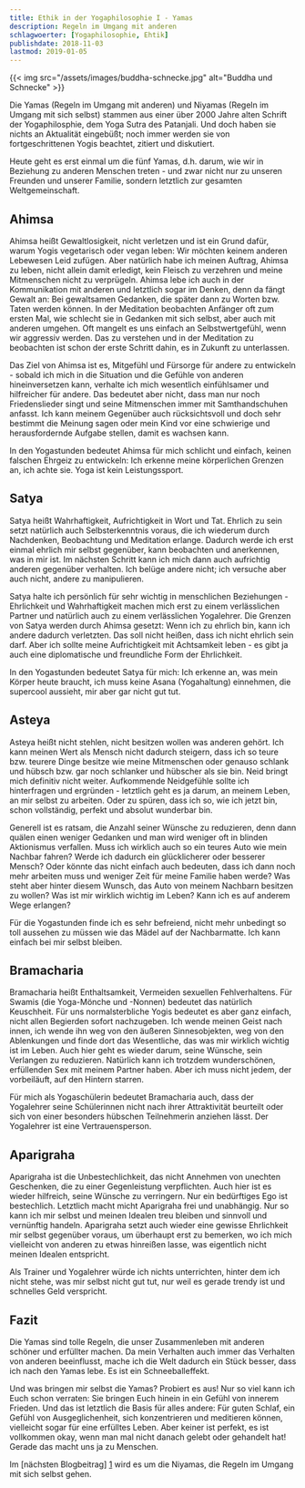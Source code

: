 ```yaml
---
title: Ethik in der Yogaphilosophie I - Yamas
description: Regeln im Umgang mit anderen
schlagwoerter: [Yogaphilosophie, Ehtik]
publishdate: 2018-11-03
lastmod: 2019-01-05
---
```


{{< img src="/assets/images/buddha-schnecke.jpg" alt="Buddha und Schnecke" >}}

Die Yamas (Regeln im Umgang mit anderen) und Niyamas (Regeln im Umgang mit sich selbst) stammen aus einer über 2000 Jahre alten Schrift der Yogaphilosphie, dem Yoga Sutra des Patanjali. Und doch haben sie nichts an Aktualität eingebüßt; noch immer werden sie von fortgeschrittenen Yogis beachtet, zitiert und diskutiert.

Heute geht es erst einmal um die fünf Yamas, d.h. darum, wie wir in Beziehung zu anderen Menschen treten - und zwar nicht nur zu unseren Freunden und unserer Familie, sondern letztlich zur gesamten Weltgemeinschaft.


## Ahimsa

Ahimsa heißt Gewaltlosigkeit, nicht verletzen und ist ein Grund dafür, warum Yogis vegetarisch oder vegan leben: Wir möchten keinem anderen Lebewesen Leid zufügen. Aber natürlich habe ich meinen Auftrag, Ahimsa zu leben, nicht allein damit erledigt, kein Fleisch zu verzehren und meine Mitmenschen nicht zu verprügeln. Ahimsa lebe ich auch in der Kommunikation mit anderen und letztlich sogar im Denken, denn da fängt Gewalt an: Bei gewaltsamen Gedanken, die später dann zu Worten bzw. Taten werden können. In der Meditation beobachten Anfänger oft zum ersten Mal, wie schlecht sie in Gedanken mit sich selbst, aber auch mit anderen umgehen. Oft mangelt es uns einfach an Selbstwertgefühl, wenn wir aggressiv werden. Das zu verstehen und in der Meditation zu beobachten ist schon der erste Schritt dahin, es in Zukunft zu unterlassen.

Das Ziel von Ahimsa ist es, Mitgefühl und Fürsorge für andere zu entwickeln - sobald ich mich in die Situation und die Gefühle von anderen hineinversetzen kann, verhalte ich mich wesentlich einfühlsamer und hilfreicher für andere. Das bedeutet aber nicht, dass man nur noch Friedenslieder singt und seine Mitmenschen immer mit Samthandschuhen anfasst. Ich kann meinem Gegenüber auch rücksichtsvoll und doch sehr bestimmt die Meinung sagen oder mein Kind vor eine schwierige und herausfordernde Aufgabe stellen, damit es wachsen kann.

In den Yogastunden bedeutet Ahimsa für mich schlicht und einfach, keinen falschen Ehrgeiz zu entwickeln: Ich erkenne meine körperlichen Grenzen an, ich achte sie. Yoga ist kein Leistungssport.


## Satya

Satya heißt Wahrhaftigkeit, Aufrichtigkeit in Wort und Tat. Ehrlich zu sein setzt natürlich auch Selbsterkenntnis voraus, die ich wiederum durch Nachdenken, Beobachtung und Meditation erlange. Dadurch werde ich erst einmal ehrlich mir selbst gegenüber, kann beobachten und anerkennen, was in mir ist. Im nächsten Schritt kann ich mich dann auch aufrichtig anderen gegenüber verhalten. Ich belüge andere nicht; ich versuche aber auch nicht, andere zu manipulieren.

Satya halte ich persönlich für sehr wichtig in menschlichen Beziehungen - Ehrlichkeit und Wahrhaftigkeit machen mich erst zu einem verlässlichen Partner und natürlich auch zu einem verlässlichen Yogalehrer. Die Grenzen von Satya werden durch Ahimsa gesetzt: Wenn ich zu ehrlich bin, kann ich andere dadurch verletzten. Das soll nicht heißen, dass ich nicht ehrlich sein darf. Aber ich sollte meine Aufrichtigkeit mit Achtsamkeit leben - es gibt ja auch eine diplomatische und freundliche Form der Ehrlichkeit.

In den Yogastunden bedeutet Satya für mich: Ich erkenne an, was mein Körper heute braucht, ich muss keine Asana (Yogahaltung) einnehmen, die supercool aussieht, mir aber gar nicht gut tut.


## Asteya

Asteya heißt nicht stehlen, nicht besitzen wollen was anderen gehört. Ich kann meinen Wert als Mensch nicht dadurch steigern, dass ich so teure bzw. teurere Dinge besitze wie meine Mitmenschen oder genauso schlank und hübsch bzw. gar noch schlanker und hübscher als sie bin. Neid bringt mich definitiv nicht weiter. Aufkommende Neidgefühle sollte ich hinterfragen und ergründen - letztlich geht es ja darum, an meinem Leben, an mir selbst zu arbeiten. Oder zu spüren, dass ich so, wie ich jetzt bin, schon vollständig, perfekt und absolut wunderbar bin.

Generell ist es ratsam, die Anzahl seiner Wünsche zu reduzieren, denn dann quälen einen weniger Gedanken und man wird weniger oft in blinden Aktionismus verfallen. Muss ich wirklich auch so ein teures Auto wie mein Nachbar fahren? Werde ich dadurch ein glücklicherer oder besserer Mensch? Oder könnte das nicht einfach auch bedeuten, dass ich dann noch mehr arbeiten muss und weniger Zeit für meine Familie haben werde? Was steht aber hinter diesem Wunsch, das Auto von meinem Nachbarn besitzen zu wollen? Was ist mir wirklich wichtig im Leben? Kann ich es auf anderem Wege erlangen?

Für die Yogastunden finde ich es sehr befreiend, nicht mehr unbedingt so toll aussehen zu müssen wie das Mädel auf der Nachbarmatte. Ich kann einfach bei mir selbst bleiben.


## Bramacharia

Bramacharia heißt Enthaltsamkeit, Vermeiden sexuellen Fehlverhaltens. Für Swamis (die Yoga-Mönche und -Nonnen) bedeutet das natürlich Keuschheit. Für uns normalsterbliche Yogis bedeutet es aber ganz einfach, nicht allen Begierden sofort nachzugeben. Ich wende meinen Geist nach innen, ich wende ihn weg von den äußeren Sinnesobjekten, weg von den Ablenkungen und finde dort das Wesentliche, das was mir wirklich wichtig ist im Leben. Auch hier geht es wieder darum, seine Wünsche, sein Verlangen zu reduzieren. Natürlich kann ich trotzdem wunderschönen, erfüllenden Sex mit meinem Partner haben. Aber ich muss nicht jedem, der vorbeiläuft, auf den Hintern starren.

Für mich als Yogaschülerin bedeutet Bramacharia auch, dass der Yogalehrer seine Schülerinnen nicht nach ihrer Attraktivität beurteilt oder sich von einer besonders hübschen Teilnehmerin anziehen lässt. Der Yogalehrer ist eine Vertrauensperson.


## Aparigraha

Aparigraha ist die Unbestechlichkeit, das nicht Annehmen von unechten Geschenken, die zu einer Gegenleistung verpflichten. Auch hier ist es wieder hilfreich, seine Wünsche zu verringern. Nur ein bedürftiges Ego ist bestechlich. Letztlich macht micht Aparigraha frei und unabhängig. Nur so kann ich mir selbst und meinen Idealen treu bleiben und sinnvoll und vernünftig handeln. Aparigraha setzt auch wieder eine gewisse Ehrlichkeit mir selbst gegenüber voraus, um überhaupt erst zu bemerken, wo ich mich vielleicht von anderen zu etwas hinreißen lasse, was eigentlich nicht meinen Idealen entspricht.

Als Trainer und Yogalehrer würde ich nichts unterrichten, hinter dem ich nicht stehe, was mir selbst nicht gut tut, nur weil es gerade trendy ist und schnelles Geld verspricht.

## Fazit

Die Yamas sind tolle Regeln, die unser Zusammenleben mit anderen schöner und erfüllter machen. Da mein Verhalten auch immer das Verhalten von anderen beeinflusst, mache ich die Welt dadurch ein Stück besser, dass ich nach den Yamas lebe. Es ist ein Schneeballeffekt. 

Und was bringen mir selbst die Yamas? Probiert es aus! Nur so viel kann ich Euch schon verraten: Sie bringen Euch hinein in ein Gefühl von innerem Frieden. Und das ist letztlich die Basis für alles andere: Für guten Schlaf, ein Gefühl von Ausgeglichenheit, sich konzentrieren und meditieren können, vielleicht sogar für eine erfülltes Leben. Aber keiner ist perfekt, es ist vollkommen okay, wenn man mal nicht danach gelebt oder gehandelt hat! Gerade das macht uns ja zu Menschen.

Im [nächsten Blogbeitrag] [1] wird es um die Niyamas, die Regeln im Umgang mit sich selbst gehen.


[1]: /artikel/2018/niyamas

